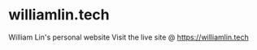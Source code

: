 # williamlin.tech
William Lin's personal website
Visit the live site @ <a href="https://williamlin.tech" target="_blank">https://williamlin.tech</a>

